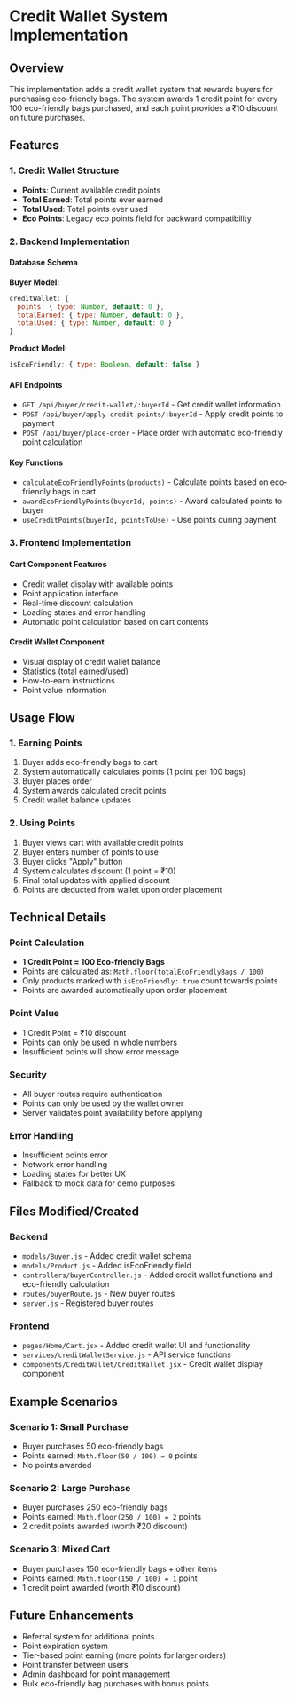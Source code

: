 # Credit Wallet System Implementation

## Overview
This implementation adds a credit wallet system that rewards buyers for purchasing eco-friendly bags. The system awards 1 credit point for every 100 eco-friendly bags purchased, and each point provides a ₹10 discount on future purchases.

## Features

### 1. Credit Wallet Structure
- **Points**: Current available credit points
- **Total Earned**: Total points ever earned
- **Total Used**: Total points ever used
- **Eco Points**: Legacy eco points field for backward compatibility

### 2. Backend Implementation

#### Database Schema
**Buyer Model:**
```javascript
creditWallet: {
  points: { type: Number, default: 0 },
  totalEarned: { type: Number, default: 0 },
  totalUsed: { type: Number, default: 0 }
}
```

**Product Model:**
```javascript
isEcoFriendly: { type: Boolean, default: false }
```

#### API Endpoints
- `GET /api/buyer/credit-wallet/:buyerId` - Get credit wallet information
- `POST /api/buyer/apply-credit-points/:buyerId` - Apply credit points to payment
- `POST /api/buyer/place-order` - Place order with automatic eco-friendly point calculation

#### Key Functions
- `calculateEcoFriendlyPoints(products)` - Calculate points based on eco-friendly bags in cart
- `awardEcoFriendlyPoints(buyerId, points)` - Award calculated points to buyer
- `useCreditPoints(buyerId, pointsToUse)` - Use points during payment

### 3. Frontend Implementation

#### Cart Component Features
- Credit wallet display with available points
- Point application interface
- Real-time discount calculation
- Loading states and error handling
- Automatic point calculation based on cart contents

#### Credit Wallet Component
- Visual display of credit wallet balance
- Statistics (total earned/used)
- How-to-earn instructions
- Point value information

## Usage Flow

### 1. Earning Points
1. Buyer adds eco-friendly bags to cart
2. System automatically calculates points (1 point per 100 bags)
3. Buyer places order
4. System awards calculated credit points
5. Credit wallet balance updates

### 2. Using Points
1. Buyer views cart with available credit points
2. Buyer enters number of points to use
3. Buyer clicks "Apply" button
4. System calculates discount (1 point = ₹10)
5. Final total updates with applied discount
6. Points are deducted from wallet upon order placement

## Technical Details

### Point Calculation
- **1 Credit Point = 100 Eco-friendly Bags**
- Points are calculated as: `Math.floor(totalEcoFriendlyBags / 100)`
- Only products marked with `isEcoFriendly: true` count towards points
- Points are awarded automatically upon order placement

### Point Value
- 1 Credit Point = ₹10 discount
- Points can only be used in whole numbers
- Insufficient points will show error message

### Security
- All buyer routes require authentication
- Points can only be used by the wallet owner
- Server validates point availability before applying

### Error Handling
- Insufficient points error
- Network error handling
- Loading states for better UX
- Fallback to mock data for demo purposes

## Files Modified/Created

### Backend
- `models/Buyer.js` - Added credit wallet schema
- `models/Product.js` - Added isEcoFriendly field
- `controllers/buyerController.js` - Added credit wallet functions and eco-friendly calculation
- `routes/buyerRoute.js` - New buyer routes
- `server.js` - Registered buyer routes

### Frontend
- `pages/Home/Cart.jsx` - Added credit wallet UI and functionality
- `services/creditWalletService.js` - API service functions
- `components/CreditWallet/CreditWallet.jsx` - Credit wallet display component

## Example Scenarios

### Scenario 1: Small Purchase
- Buyer purchases 50 eco-friendly bags
- Points earned: `Math.floor(50 / 100) = 0` points
- No points awarded

### Scenario 2: Large Purchase
- Buyer purchases 250 eco-friendly bags
- Points earned: `Math.floor(250 / 100) = 2` points
- 2 credit points awarded (worth ₹20 discount)

### Scenario 3: Mixed Cart
- Buyer purchases 150 eco-friendly bags + other items
- Points earned: `Math.floor(150 / 100) = 1` point
- 1 credit point awarded (worth ₹10 discount)

## Future Enhancements
- Referral system for additional points
- Point expiration system
- Tier-based point earning (more points for larger orders)
- Point transfer between users
- Admin dashboard for point management
- Bulk eco-friendly bag purchases with bonus points 